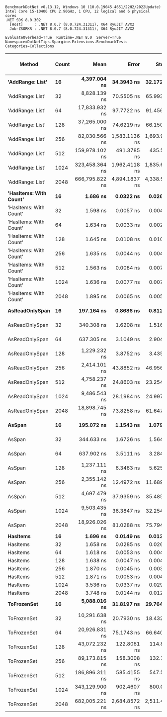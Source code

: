 ```

BenchmarkDotNet v0.13.12, Windows 10 (10.0.19045.4651/22H2/2022Update)
Intel Core i5-10400 CPU 2.90GHz, 1 CPU, 12 logical and 6 physical cores
.NET SDK 8.0.302
  [Host]     : .NET 8.0.7 (8.0.724.31311), X64 RyuJIT AVX2
  Job-ZSORKR : .NET 8.0.7 (8.0.724.31311), X64 RyuJIT AVX2

EvaluateOverhead=True  Runtime=.NET 8.0  Server=True  
Namespace=DotNetTips.Spargine.Extensions.BenchmarkTests  Categories=Collections  

```
| Method                 | Count | Mean           | Error         | StdDev        | StdErr        | Min            | Q1             | Median         | Q3             | Max            | Op/s          | CI99.9% Margin | Iterations | Kurtosis | MValue | Skewness | Rank | LogicalGroup | Baseline | Gen0   | Exceptions | Completed Work Items | Lock Contentions | Code Size | Allocated |
|----------------------- |------ |---------------:|--------------:|--------------:|--------------:|---------------:|---------------:|---------------:|---------------:|---------------:|--------------:|---------------:|-----------:|---------:|-------:|---------:|-----:|------------- |--------- |-------:|-----------:|---------------------:|-----------------:|----------:|----------:|
| **&#39;AddRange: List&#39;**       | **16**    |   **4,397.004 ns** |    **34.3943 ns** |    **32.1724 ns** |     **8.3069 ns** |   **4,347.476 ns** |   **4,371.790 ns** |   **4,398.372 ns** |   **4,418.993 ns** |   **4,447.425 ns** |     **227,427.6** |     **34.3943 ns** |      **15.00** |    **1.721** |  **2.000** |   **0.0409** |   **14** | *****            | **No**       | **0.0076** |          **-** |                    **-** |                **-** |   **1,428 B** |     **768 B** |
| &#39;AddRange: List&#39;       | 32    |   8,828.139 ns |    70.5505 ns |    65.9930 ns |    17.0393 ns |   8,663.390 ns |   8,804.099 ns |   8,845.532 ns |   8,859.649 ns |   8,932.967 ns |     113,274.2 |     70.5505 ns |      15.00 |    3.426 |  2.000 |  -0.9043 |   17 | *            | No       |      - |          - |                    - |                - |   1,449 B |    1368 B |
| &#39;AddRange: List&#39;       | 64    |  17,833.932 ns |    97.7722 ns |    91.4562 ns |    23.6139 ns |  17,717.361 ns |  17,751.239 ns |  17,847.491 ns |  17,899.901 ns |  18,005.847 ns |      56,072.9 |     97.7722 ns |      15.00 |    1.688 |  2.000 |   0.2094 |   20 | *            | No       |      - |          - |                    - |                - |   1,428 B |    2328 B |
| &#39;AddRange: List&#39;       | 128   |  37,265.000 ns |    74.6219 ns |    66.1504 ns |    17.6794 ns |  37,176.953 ns |  37,204.718 ns |  37,263.535 ns |  37,306.798 ns |  37,371.075 ns |      26,834.8 |     74.6219 ns |      14.00 |    1.519 |  2.000 |   0.1824 |   23 | *            | No       |      - |          - |                    - |                - |   1,428 B |    4128 B |
| &#39;AddRange: List&#39;       | 256   |  82,030.566 ns | 1,583.1136 ns | 1,693.9138 ns |   399.2593 ns |  77,396.600 ns |  82,380.167 ns |  82,621.625 ns |  82,799.844 ns |  82,906.964 ns |      12,190.6 |  1,583.1136 ns |      18.00 |    6.122 |  2.000 |  -2.1888 |   25 | *            | No       |      - |          - |                    - |                - |   1,428 B |    8808 B |
| &#39;AddRange: List&#39;       | 512   | 159,978.102 ns |   491.3785 ns |   435.5942 ns |   116.4175 ns | 159,221.521 ns | 159,744.977 ns | 159,889.905 ns | 160,077.112 ns | 160,969.958 ns |       6,250.9 |    491.3785 ns |      14.00 |    2.942 |  2.000 |   0.6246 |   27 | *            | No       |      - |          - |                    - |                - |   1,428 B |   18568 B |
| &#39;AddRange: List&#39;       | 1024  | 323,458.364 ns | 1,962.4118 ns | 1,835.6413 ns |   473.9605 ns | 321,153.735 ns | 321,886.987 ns | 323,522.876 ns | 324,451.465 ns | 327,594.702 ns |       3,091.6 |  1,962.4118 ns |      15.00 |    2.382 |  2.000 |   0.4561 |   29 | *            | No       |      - |          - |                    - |                - |   1,424 B |   32128 B |
| &#39;AddRange: List&#39;       | 2048  | 666,795.822 ns | 4,894.1837 ns | 4,338.5663 ns | 1,159.5306 ns | 658,364.502 ns | 662,866.382 ns | 667,921.143 ns | 669,934.351 ns | 672,770.947 ns |       1,499.7 |  4,894.1837 ns |      14.00 |    1.808 |  2.000 |  -0.4406 |   31 | *            | No       |      - |          - |                    - |                - |   1,540 B |   67609 B |
| **&#39;HasItems: With Count&#39;** | **16**    |       **1.686 ns** |     **0.0322 ns** |     **0.0269 ns** |     **0.0075 ns** |       **1.633 ns** |       **1.681 ns** |       **1.692 ns** |       **1.695 ns** |       **1.731 ns** | **593,188,532.4** |      **0.0322 ns** |      **13.00** |    **2.891** |  **2.000** |  **-0.7096** |    **3** | *****            | **No**       |      **-** |          **-** |                    **-** |                **-** |      **93 B** |         **-** |
| &#39;HasItems: With Count&#39; | 32    |       1.598 ns |     0.0057 ns |     0.0048 ns |     0.0013 ns |       1.589 ns |       1.595 ns |       1.599 ns |       1.600 ns |       1.608 ns | 625,844,421.1 |      0.0057 ns |      13.00 |    2.822 |  2.000 |   0.2567 |    2 | *            | No       |      - |          - |                    - |                - |      93 B |         - |
| &#39;HasItems: With Count&#39; | 64    |       1.634 ns |     0.0033 ns |     0.0028 ns |     0.0008 ns |       1.630 ns |       1.633 ns |       1.634 ns |       1.636 ns |       1.640 ns | 611,836,370.4 |      0.0033 ns |      13.00 |    2.210 |  2.000 |   0.4041 |    3 | *            | No       |      - |          - |                    - |                - |      93 B |         - |
| &#39;HasItems: With Count&#39; | 128   |       1.645 ns |     0.0108 ns |     0.0101 ns |     0.0026 ns |       1.631 ns |       1.636 ns |       1.641 ns |       1.652 ns |       1.664 ns | 608,019,056.4 |      0.0108 ns |      15.00 |    1.686 |  2.000 |   0.3247 |    3 | *            | No       |      - |          - |                    - |                - |      93 B |         - |
| &#39;HasItems: With Count&#39; | 256   |       1.635 ns |     0.0044 ns |     0.0042 ns |     0.0011 ns |       1.628 ns |       1.633 ns |       1.636 ns |       1.638 ns |       1.642 ns | 611,508,807.0 |      0.0044 ns |      15.00 |    2.048 |  2.000 |  -0.4686 |    3 | *            | No       |      - |          - |                    - |                - |      93 B |         - |
| &#39;HasItems: With Count&#39; | 512   |       1.563 ns |     0.0084 ns |     0.0074 ns |     0.0020 ns |       1.551 ns |       1.558 ns |       1.564 ns |       1.568 ns |       1.579 ns | 639,738,854.3 |      0.0084 ns |      14.00 |    2.393 |  2.000 |   0.3907 |    1 | *            | No       |      - |          - |                    - |                - |      93 B |         - |
| &#39;HasItems: With Count&#39; | 1024  |       1.636 ns |     0.0077 ns |     0.0072 ns |     0.0019 ns |       1.623 ns |       1.632 ns |       1.636 ns |       1.640 ns |       1.648 ns | 611,292,302.1 |      0.0077 ns |      15.00 |    2.007 |  2.000 |  -0.0856 |    3 | *            | No       |      - |          - |                    - |                - |      93 B |         - |
| &#39;HasItems: With Count&#39; | 2048  |       1.895 ns |     0.0065 ns |     0.0054 ns |     0.0015 ns |       1.883 ns |       1.893 ns |       1.895 ns |       1.900 ns |       1.902 ns | 527,600,540.3 |      0.0065 ns |      13.00 |    2.455 |  2.000 |  -0.5297 |    5 | *            | No       |      - |          - |                    - |                - |      93 B |         - |
| **AsReadOnlySpan**         | **16**    |     **197.164 ns** |     **0.8686 ns** |     **0.8125 ns** |     **0.2098 ns** |     **195.560 ns** |     **196.595 ns** |     **197.520 ns** |     **197.772 ns** |     **198.186 ns** |   **5,071,908.4** |      **0.8686 ns** |      **15.00** |    **1.857** |  **2.000** |  **-0.6161** |    **8** | *****            | **No**       | **0.0036** |          **-** |                    **-** |                **-** |     **944 B** |     **344 B** |
| AsReadOnlySpan         | 32    |     340.308 ns |     1.6208 ns |     1.5161 ns |     0.3915 ns |     337.923 ns |     339.338 ns |     339.840 ns |     341.102 ns |     343.399 ns |   2,938,518.8 |      1.6208 ns |      15.00 |    2.268 |  2.000 |   0.5261 |    9 | *            | No       | 0.0062 |          - |                    - |                - |     943 B |     600 B |
| AsReadOnlySpan         | 64    |     637.305 ns |     3.1049 ns |     2.9044 ns |     0.7499 ns |     632.923 ns |     635.165 ns |     637.772 ns |     639.526 ns |     643.034 ns |   1,569,108.3 |      3.1049 ns |      15.00 |    1.952 |  2.000 |   0.1718 |   10 | *            | No       | 0.0114 |          - |                    - |                - |     943 B |    1112 B |
| AsReadOnlySpan         | 128   |   1,229.232 ns |     3.8752 ns |     3.4353 ns |     0.9181 ns |   1,223.108 ns |   1,226.824 ns |   1,229.567 ns |   1,231.547 ns |   1,234.605 ns |     813,516.1 |      3.8752 ns |      14.00 |    1.724 |  2.000 |  -0.1910 |   11 | *            | No       | 0.0229 |          - |                    - |                - |     944 B |    2136 B |
| AsReadOnlySpan         | 256   |   2,414.101 ns |    43.8852 ns |    46.9566 ns |    11.0678 ns |   2,378.454 ns |   2,385.323 ns |   2,393.842 ns |   2,417.635 ns |   2,536.193 ns |     414,233.0 |     43.8852 ns |      18.00 |    3.979 |  2.000 |   1.4880 |   13 | *            | No       | 0.0458 |          - |                    - |                - |     944 B |    4184 B |
| AsReadOnlySpan         | 512   |   4,758.237 ns |    24.8603 ns |    23.2544 ns |     6.0043 ns |   4,715.307 ns |   4,739.849 ns |   4,761.802 ns |   4,771.894 ns |   4,797.996 ns |     210,161.9 |     24.8603 ns |      15.00 |    1.993 |  2.000 |  -0.1851 |   15 | *            | No       | 0.0839 |          - |                    - |                - |     944 B |    8280 B |
| AsReadOnlySpan         | 1024  |   9,486.543 ns |    28.1984 ns |    24.9971 ns |     6.6808 ns |   9,409.229 ns |   9,479.872 ns |   9,494.598 ns |   9,498.911 ns |   9,510.036 ns |     105,412.5 |     28.1984 ns |      14.00 |    6.667 |  2.000 |  -1.9848 |   18 | *            | No       | 0.1831 |          - |                    - |                - |     943 B |   16472 B |
| AsReadOnlySpan         | 2048  |  18,898.745 ns |    73.8258 ns |    61.6479 ns |    17.0981 ns |  18,805.847 ns |  18,855.930 ns |  18,902.585 ns |  18,924.512 ns |  19,021.335 ns |      52,913.6 |     73.8258 ns |      13.00 |    2.242 |  2.000 |   0.3160 |   21 | *            | No       | 0.3662 |          - |                    - |                - |     943 B |   32856 B |
| **AsSpan**                 | **16**    |     **195.072 ns** |     **1.1543 ns** |     **1.0797 ns** |     **0.2788 ns** |     **193.205 ns** |     **194.128 ns** |     **195.379 ns** |     **195.783 ns** |     **196.690 ns** |   **5,126,311.6** |      **1.1543 ns** |      **15.00** |    **1.603** |  **2.000** |  **-0.2421** |    **8** | *****            | **No**       | **0.0036** |          **-** |                    **-** |                **-** |     **924 B** |     **344 B** |
| AsSpan                 | 32    |     344.633 ns |     1.6726 ns |     1.5645 ns |     0.4040 ns |     342.000 ns |     343.475 ns |     344.755 ns |     345.548 ns |     347.218 ns |   2,901,637.4 |      1.6726 ns |      15.00 |    1.778 |  2.000 |   0.0488 |    9 | *            | No       | 0.0062 |          - |                    - |                - |     927 B |     600 B |
| AsSpan                 | 64    |     637.902 ns |     3.5111 ns |     3.2843 ns |     0.8480 ns |     634.253 ns |     635.379 ns |     637.229 ns |     639.984 ns |     644.931 ns |   1,567,638.4 |      3.5111 ns |      15.00 |    2.316 |  2.000 |   0.7347 |   10 | *            | No       | 0.0114 |          - |                    - |                - |     927 B |    1112 B |
| AsSpan                 | 128   |   1,237.111 ns |     6.3463 ns |     5.6259 ns |     1.5036 ns |   1,230.647 ns |   1,233.374 ns |   1,234.420 ns |   1,241.097 ns |   1,248.750 ns |     808,334.9 |      6.3463 ns |      14.00 |    2.098 |  2.000 |   0.6892 |   11 | *            | No       | 0.0229 |          - |                    - |                - |     924 B |    2136 B |
| AsSpan                 | 256   |   2,355.142 ns |    12.4972 ns |    11.6899 ns |     3.0183 ns |   2,335.052 ns |   2,346.153 ns |   2,355.998 ns |   2,365.356 ns |   2,373.003 ns |     424,602.9 |     12.4972 ns |      15.00 |    1.646 |  2.000 |  -0.1959 |   12 | *            | No       | 0.0458 |          - |                    - |                - |     927 B |    4184 B |
| AsSpan                 | 512   |   4,697.479 ns |    37.9359 ns |    35.4853 ns |     9.1623 ns |   4,634.313 ns |   4,669.187 ns |   4,691.090 ns |   4,731.305 ns |   4,755.362 ns |     212,880.1 |     37.9359 ns |      15.00 |    1.698 |  2.000 |   0.0689 |   15 | *            | No       | 0.0839 |          - |                    - |                - |     937 B |    8280 B |
| AsSpan                 | 1024  |   9,503.435 ns |    36.3847 ns |    32.2541 ns |     8.6203 ns |   9,451.845 ns |   9,482.513 ns |   9,493.523 ns |   9,533.206 ns |   9,558.157 ns |     105,225.1 |     36.3847 ns |      14.00 |    1.670 |  2.000 |   0.2220 |   18 | *            | No       | 0.1831 |          - |                    - |                - |     924 B |   16472 B |
| AsSpan                 | 2048  |  18,926.026 ns |    81.0288 ns |    75.7944 ns |    19.5700 ns |  18,788.269 ns |  18,867.177 ns |  18,909.012 ns |  18,971.210 ns |  19,050.571 ns |      52,837.3 |     81.0288 ns |      15.00 |    1.956 |  2.000 |   0.0815 |   21 | *            | No       | 0.3662 |          - |                    - |                - |     924 B |   32856 B |
| **HasItems**               | **16**    |       **1.696 ns** |     **0.0149 ns** |     **0.0139 ns** |     **0.0036 ns** |       **1.679 ns** |       **1.687 ns** |       **1.693 ns** |       **1.703 ns** |       **1.724 ns** | **589,526,257.6** |      **0.0149 ns** |      **15.00** |    **2.437** |  **2.000** |   **0.7948** |    **3** | *****            | **No**       |      **-** |          **-** |                    **-** |                **-** |      **92 B** |         **-** |
| HasItems               | 32    |       1.658 ns |     0.0285 ns |     0.0267 ns |     0.0069 ns |       1.606 ns |       1.658 ns |       1.671 ns |       1.674 ns |       1.680 ns | 603,221,948.3 |      0.0285 ns |      15.00 |    2.574 |  2.000 |  -1.1676 |    3 | *            | No       |      - |          - |                    - |                - |      92 B |         - |
| HasItems               | 64    |       1.618 ns |     0.0053 ns |     0.0047 ns |     0.0013 ns |       1.612 ns |       1.615 ns |       1.618 ns |       1.621 ns |       1.629 ns | 617,863,099.2 |      0.0053 ns |      14.00 |    2.513 |  2.000 |   0.5086 |    3 | *            | No       |      - |          - |                    - |                - |      92 B |         - |
| HasItems               | 128   |       1.638 ns |     0.0047 ns |     0.0042 ns |     0.0011 ns |       1.630 ns |       1.635 ns |       1.638 ns |       1.640 ns |       1.645 ns | 610,563,690.3 |      0.0047 ns |      14.00 |    2.074 |  2.000 |  -0.0171 |    3 | *            | No       |      - |          - |                    - |                - |      92 B |         - |
| HasItems               | 256   |       1.870 ns |     0.0045 ns |     0.0038 ns |     0.0010 ns |       1.862 ns |       1.869 ns |       1.870 ns |       1.870 ns |       1.878 ns | 534,764,228.9 |      0.0045 ns |      13.00 |    3.778 |  2.000 |   0.2244 |    4 | *            | No       |      - |          - |                    - |                - |      92 B |         - |
| HasItems               | 512   |       1.871 ns |     0.0053 ns |     0.0047 ns |     0.0013 ns |       1.864 ns |       1.867 ns |       1.871 ns |       1.874 ns |       1.879 ns | 534,558,093.0 |      0.0053 ns |      14.00 |    1.620 |  2.000 |   0.1199 |    4 | *            | No       |      - |          - |                    - |                - |      92 B |         - |
| HasItems               | 1024  |       3.536 ns |     0.0337 ns |     0.0299 ns |     0.0080 ns |       3.506 ns |       3.519 ns |       3.524 ns |       3.539 ns |       3.609 ns | 282,782,473.3 |      0.0337 ns |      14.00 |    3.102 |  2.000 |   1.1862 |    6 | *            | No       |      - |          - |                    - |                - |      92 B |         - |
| HasItems               | 2048  |       3.748 ns |     0.0144 ns |     0.0127 ns |     0.0034 ns |       3.720 ns |       3.740 ns |       3.752 ns |       3.757 ns |       3.764 ns | 266,802,188.3 |      0.0144 ns |      14.00 |    2.390 |  2.000 |  -0.7547 |    7 | *            | No       |      - |          - |                    - |                - |      92 B |         - |
| **ToFrozenSet**            | **16**    |   **5,088.016 ns** |    **31.8197 ns** |    **29.7642 ns** |     **7.6851 ns** |   **5,036.000 ns** |   **5,067.919 ns** |   **5,080.129 ns** |   **5,104.675 ns** |   **5,141.072 ns** |     **196,540.2** |     **31.8197 ns** |      **15.00** |    **2.023** |  **2.000** |   **0.3271** |   **16** | *****            | **No**       | **0.0153** |          **-** |                    **-** |                **-** |   **2,295 B** |    **1936 B** |
| ToFrozenSet            | 32    |  10,291.638 ns |    20.7930 ns |    18.4325 ns |     4.9263 ns |  10,262.169 ns |  10,278.137 ns |  10,291.740 ns |  10,302.341 ns |  10,324.556 ns |      97,166.3 |     20.7930 ns |      14.00 |    2.032 |  2.000 |   0.3347 |   19 | *            | No       | 0.0458 |          - |                    - |                - |   2,295 B |    5232 B |
| ToFrozenSet            | 64    |  20,926.831 ns |    75.1743 ns |    66.6400 ns |    17.8103 ns |  20,831.866 ns |  20,865.115 ns |  20,923.579 ns |  20,972.631 ns |  21,049.936 ns |      47,785.5 |     75.1743 ns |      14.00 |    1.777 |  2.000 |   0.1679 |   22 | *            | No       | 0.0916 |          - |                    - |                - |   2,295 B |   10360 B |
| ToFrozenSet            | 128   |  43,072.232 ns |   122.8061 ns |   114.8729 ns |    29.6601 ns |  42,860.751 ns |  43,001.526 ns |  43,089.432 ns |  43,143.469 ns |  43,272.415 ns |      23,216.8 |    122.8061 ns |      15.00 |    2.093 |  2.000 |  -0.0809 |   24 | *            | No       | 0.1831 |          - |                    - |                - |   2,295 B |   16537 B |
| ToFrozenSet            | 256   |  89,173.815 ns |   158.3008 ns |   132.1884 ns |    36.6625 ns |  89,021.655 ns |  89,088.892 ns |  89,152.808 ns |  89,209.424 ns |  89,481.604 ns |      11,214.1 |    158.3008 ns |      13.00 |    2.984 |  2.000 |   0.9470 |   26 | *            | No       | 0.3662 |          - |                    - |                - |   2,295 B |   38512 B |
| ToFrozenSet            | 512   | 186,896.311 ns |   585.4155 ns |   547.5980 ns |   141.3892 ns | 186,018.420 ns | 186,461.560 ns | 186,952.649 ns | 187,265.161 ns | 187,997.522 ns |       5,350.6 |    585.4155 ns |      15.00 |    2.046 |  2.000 |   0.3304 |   28 | *            | No       | 0.4883 |          - |                    - |                - |   2,295 B |   61824 B |
| ToFrozenSet            | 1024  | 343,129.900 ns |   902.4607 ns |   800.0079 ns |   213.8111 ns | 341,512.549 ns | 342,542.297 ns | 343,176.929 ns | 343,810.608 ns | 344,172.510 ns |       2,914.3 |    902.4607 ns |      14.00 |    1.917 |  2.000 |  -0.3731 |   30 | *            | No       | 0.4883 |          - |                    - |                - |   2,295 B |   83033 B |
| ToFrozenSet            | 2048  | 682,005.221 ns | 2,684.8572 ns | 2,511.4170 ns |   648.4451 ns | 678,810.156 ns | 680,015.869 ns | 681,400.000 ns | 683,993.408 ns | 686,996.777 ns |       1,466.3 |  2,684.8572 ns |      15.00 |    1.857 |  2.000 |   0.4780 |   32 | *            | No       | 1.9531 |          - |                    - |                - |   2,295 B |  172097 B |
